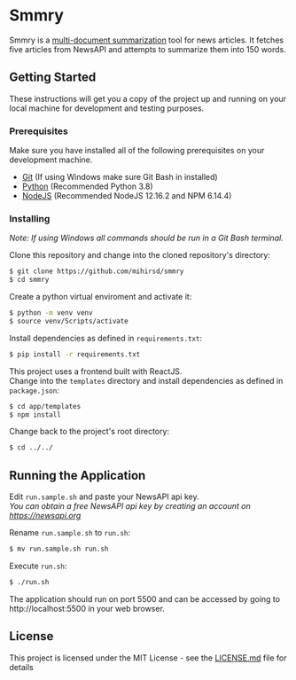 # Smmry

Smmry is a [multi-document summarization](https://en.wikipedia.org/wiki/Multi-document_summarization) tool for news articles. It fetches five articles from NewsAPI and attempts to summarize them into 150 words.

## Getting Started

These instructions will get you a copy of the project up and running on your local machine for development and testing purposes.

### Prerequisites

Make sure you have installed all of the following prerequisites on your development machine.
- [Git](https://git-scm.com/downloads) (If using Windows make sure Git Bash in installed)
- [Python](https://www.python.org/downloads/) (Recommended Python 3.8)
- [NodeJS](https://nodejs.org/en/download/) (Recommended NodeJS 12.16.2 and NPM 6.14.4)



### Installing

*Note: If using Windows all commands should be run in a Git Bash terminal.*

Clone this repository and change into the cloned repository's directory:
```sh
$ git clone https://github.com/mihirsd/smmry
$ cd smmry
```

Create a python virtual enviroment and activate it:
```sh
$ python -m venv venv
$ source venv/Scripts/activate
```

Install dependencies as defined in `requirements.txt`:
```sh
$ pip install -r requirements.txt
```

This project uses a frontend built with ReactJS.  
Change into the `templates` directory and install dependencies as defined in `package.json`:
```sh
$ cd app/templates
$ npm install
```

Change back to the project's root directory:
```sh
$ cd ../../
```

## Running the Application

Edit `run.sample.sh` and paste your NewsAPI api key.  
*You can obtain a free NewsAPI api key by creating an account on https://newsapi.org*

Rename `run.sample.sh` to `run.sh`:
```sh
$ mv run.sample.sh run.sh
```

Execute `run.sh`:
```sh
$ ./run.sh
```

The application should run on port 5500 and can be accessed by going to http://localhost:5500 in your web browser.


## License

This project is licensed under the MIT License - see the [LICENSE.md](https://github.com/mihir3k/smmry/blob/master/LICENSE.md) file for details
